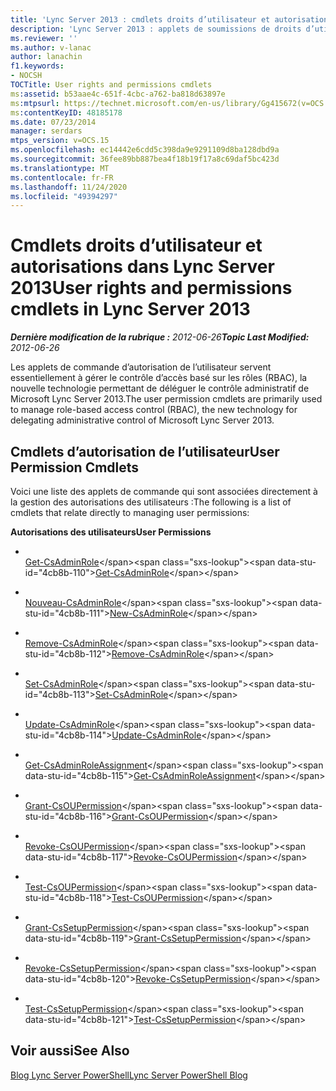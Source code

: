 ```yaml
---
title: 'Lync Server 2013 : cmdlets droits d’utilisateur et autorisations'
description: 'Lync Server 2013 : applets de soumissions de droits d’utilisateur et d’autorisations.'
ms.reviewer: ''
ms.author: v-lanac
author: lanachin
f1.keywords:
- NOCSH
TOCTitle: User rights and permissions cmdlets
ms:assetid: b53aae4c-651f-4cbc-a762-ba818d63897e
ms:mtpsurl: https://technet.microsoft.com/en-us/library/Gg415672(v=OCS.15)
ms:contentKeyID: 48185178
ms.date: 07/23/2014
manager: serdars
mtps_version: v=OCS.15
ms.openlocfilehash: ec14442e6cdd5c398da9e9291109d8ba128dbd9a
ms.sourcegitcommit: 36fee89bb887bea4f18b19f17a8c69daf5bc423d
ms.translationtype: MT
ms.contentlocale: fr-FR
ms.lasthandoff: 11/24/2020
ms.locfileid: "49394297"
---
```

# <a name="user-rights-and-permissions-cmdlets-in-lync-server-2013"></a><span data-ttu-id="4cb8b-103">Cmdlets droits d’utilisateur et autorisations dans Lync Server 2013</span><span class="sxs-lookup"><span data-stu-id="4cb8b-103">User rights and permissions cmdlets in Lync Server 2013</span></span>

<div data-xmlns="http://www.w3.org/1999/xhtml">

<div class="topic" data-xmlns="http://www.w3.org/1999/xhtml" data-msxsl="urn:schemas-microsoft-com:xslt" data-cs="https://msdn.microsoft.com/">

<div data-asp="https://msdn2.microsoft.com/asp">



</div>

<div id="mainSection">

<div id="mainBody"><span data-ttu-id="4cb8b-104">

<span> </span></span><span class="sxs-lookup"><span data-stu-id="4cb8b-104">

<span> </span></span></span>

<span data-ttu-id="4cb8b-105">_**Dernière modification de la rubrique :** 2012-06-26_</span><span class="sxs-lookup"><span data-stu-id="4cb8b-105">_**Topic Last Modified:** 2012-06-26_</span></span>

<span data-ttu-id="4cb8b-106">Les applets de commande d’autorisation de l’utilisateur servent essentiellement à gérer le contrôle d’accès basé sur les rôles (RBAC), la nouvelle technologie permettant de déléguer le contrôle administratif de Microsoft Lync Server 2013.</span><span class="sxs-lookup"><span data-stu-id="4cb8b-106">The user permission cmdlets are primarily used to manage role-based access control (RBAC), the new technology for delegating administrative control of Microsoft Lync Server 2013.</span></span>

<div>

## <a name="user-permission-cmdlets"></a><span data-ttu-id="4cb8b-107">Cmdlets d’autorisation de l’utilisateur</span><span class="sxs-lookup"><span data-stu-id="4cb8b-107">User Permission Cmdlets</span></span>

<span data-ttu-id="4cb8b-108">Voici une liste des applets de commande qui sont associées directement à la gestion des autorisations des utilisateurs :</span><span class="sxs-lookup"><span data-stu-id="4cb8b-108">The following is a list of cmdlets that relate directly to managing user permissions:</span></span>

<span data-ttu-id="4cb8b-109">**Autorisations des utilisateurs**</span><span class="sxs-lookup"><span data-stu-id="4cb8b-109">**User Permissions**</span></span>

  - <span></span>  
    <span data-ttu-id="4cb8b-110">[Get-CsAdminRole](https://technet.microsoft.com/library/Gg399050(v=OCS.15))</span><span class="sxs-lookup"><span data-stu-id="4cb8b-110">[Get-CsAdminRole](https://technet.microsoft.com/library/Gg399050(v=OCS.15))</span></span>

  - <span></span>  
    <span data-ttu-id="4cb8b-111">[Nouveau-CsAdminRole](https://technet.microsoft.com/library/Gg398271(v=OCS.15))</span><span class="sxs-lookup"><span data-stu-id="4cb8b-111">[New-CsAdminRole](https://technet.microsoft.com/library/Gg398271(v=OCS.15))</span></span>

  - <span></span>  
    <span data-ttu-id="4cb8b-112">[Remove-CsAdminRole](https://technet.microsoft.com/library/Gg413036(v=OCS.15))</span><span class="sxs-lookup"><span data-stu-id="4cb8b-112">[Remove-CsAdminRole](https://technet.microsoft.com/library/Gg413036(v=OCS.15))</span></span>

  - <span></span>  
    <span data-ttu-id="4cb8b-113">[Set-CsAdminRole](https://technet.microsoft.com/library/Gg399066(v=OCS.15))</span><span class="sxs-lookup"><span data-stu-id="4cb8b-113">[Set-CsAdminRole](https://technet.microsoft.com/library/Gg399066(v=OCS.15))</span></span>

  - <span></span>  
    <span data-ttu-id="4cb8b-114">[Update-CsAdminRole](https://technet.microsoft.com/library/JJ204851(v=OCS.15))</span><span class="sxs-lookup"><span data-stu-id="4cb8b-114">[Update-CsAdminRole](https://technet.microsoft.com/library/JJ204851(v=OCS.15))</span></span>

<!-- end list -->

  - <span></span>  
    <span data-ttu-id="4cb8b-115">[Get-CsAdminRoleAssignment](https://technet.microsoft.com/library/Gg398434(v=OCS.15))</span><span class="sxs-lookup"><span data-stu-id="4cb8b-115">[Get-CsAdminRoleAssignment](https://technet.microsoft.com/library/Gg398434(v=OCS.15))</span></span>

<!-- end list -->

  - <span></span>  
    <span data-ttu-id="4cb8b-116">[Grant-CsOUPermission](https://technet.microsoft.com/library/Gg425739(v=OCS.15))</span><span class="sxs-lookup"><span data-stu-id="4cb8b-116">[Grant-CsOUPermission](https://technet.microsoft.com/library/Gg425739(v=OCS.15))</span></span>

  - <span></span>  
    <span data-ttu-id="4cb8b-117">[Revoke-CsOUPermission](https://technet.microsoft.com/library/Gg398977(v=OCS.15))</span><span class="sxs-lookup"><span data-stu-id="4cb8b-117">[Revoke-CsOUPermission](https://technet.microsoft.com/library/Gg398977(v=OCS.15))</span></span>

  - <span></span>  
    <span data-ttu-id="4cb8b-118">[Test-CsOUPermission](https://technet.microsoft.com/library/Gg398787(v=OCS.15))</span><span class="sxs-lookup"><span data-stu-id="4cb8b-118">[Test-CsOUPermission](https://technet.microsoft.com/library/Gg398787(v=OCS.15))</span></span>

<!-- end list -->

  - <span></span>  
    <span data-ttu-id="4cb8b-119">[Grant-CsSetupPermission](https://technet.microsoft.com/library/Gg398569(v=OCS.15))</span><span class="sxs-lookup"><span data-stu-id="4cb8b-119">[Grant-CsSetupPermission](https://technet.microsoft.com/library/Gg398569(v=OCS.15))</span></span>

  - <span></span>  
    <span data-ttu-id="4cb8b-120">[Revoke-CsSetupPermission](https://technet.microsoft.com/library/Gg425834(v=OCS.15))</span><span class="sxs-lookup"><span data-stu-id="4cb8b-120">[Revoke-CsSetupPermission](https://technet.microsoft.com/library/Gg425834(v=OCS.15))</span></span>

  - <span></span>  
    <span data-ttu-id="4cb8b-121">[Test-CsSetupPermission](https://technet.microsoft.com/library/Gg398428(v=OCS.15))</span><span class="sxs-lookup"><span data-stu-id="4cb8b-121">[Test-CsSetupPermission](https://technet.microsoft.com/library/Gg398428(v=OCS.15))</span></span>

</div>

<div>

## <a name="see-also"></a><span data-ttu-id="4cb8b-122">Voir aussi</span><span class="sxs-lookup"><span data-stu-id="4cb8b-122">See Also</span></span>


[<span data-ttu-id="4cb8b-123">Blog Lync Server PowerShell</span><span class="sxs-lookup"><span data-stu-id="4cb8b-123">Lync Server PowerShell Blog</span></span>](https://go.microsoft.com/fwlink/p/?linkid=203150)  
  

<span data-ttu-id="4cb8b-124"></div>

</div>

<span> </span>

</div>

</div>

</span><span class="sxs-lookup"><span data-stu-id="4cb8b-124"></div>

</div>

<span> </span>

</div>

</div>

</span></span></div>

